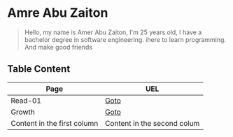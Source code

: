 # Amre Abu Zaiton 

>Hello, my name is Amer Abu Zaiton, I'm 25 years old, I have a bachelor degree in software engineering. ihere to learn programming.
>And make good friends

## Table Content 

Page | UEL
------------ | -------------
 Read-01 | [Goto](https://amerabuzaiton123.github.io/Reading_Notes/Read-01)
 Growth | [Goto](https://amerabuzaiton123.github.io/Reading_Notes/Growth)
Content in the first column | Content in the second colum